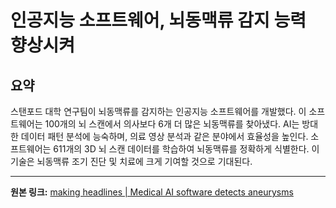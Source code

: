# 인공지능 소프트웨어, 뇌동맥류 감지 능력 향상시켜

## 요약
스탠포드 대학 연구팀이 뇌동맥류를 감지하는 인공지능 소프트웨어를 개발했다.  이 소프트웨어는 100개의 뇌 스캔에서 의사보다 6개 더 많은 뇌동맥류를 찾아냈다.  AI는 방대한 데이터 패턴 분석에 능숙하며, 의료 영상 분석과 같은 분야에서 효율성을 높인다.  소프트웨어는 611개의 3D 뇌 스캔 데이터를 학습하여 뇌동맥류를 정확하게 식별한다.  이 기술은 뇌동맥류 조기 진단 및 치료에 크게 기여할 것으로 기대된다.

---

**원본 링크:** [making headlines | Medical AI software detects aneurysms](https://www.thekurzweillibrary.com/making-headlines-medical-ai-software-detects-aneurysms)
